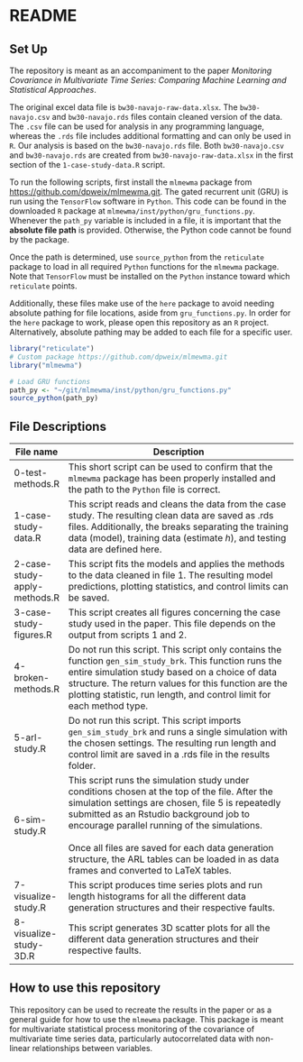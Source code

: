 # README

## Set Up

The repository is meant as an accompaniment to the paper *Monitoring
Covariance in Multivariate Time Series: Comparing Machine Learning and
Statistical Approaches*.

The original excel data file is `bw30-navajo-raw-data.xlsx`. The
`bw30-navajo.csv` and `bw30-navajo.rds` files contain cleaned version of
the data. The `.csv` file can be used for analysis in any programming
language, whereas the `.rds` file includes additional formatting and can
only be used in `R`. Our analysis is based on the `bw30-navajo.rds`
file. Both `bw30-navajo.csv` and `bw30-navajo.rds` are created from
`bw30-navajo-raw-data.xlsx` in the first section of the
`1-case-study-data.R` script.

To run the following scripts, first install the `mlmewma` package from
https://github.com/dpweix/mlmewma.git. The gated recurrent unit (GRU) is
run using the `TensorFlow` software in `Python`. This code can be found
in the downloaded `R` package at `mlmewma/inst/python/gru_functions.py`.
Whenever the `path_py` variable is included in a file, it is important
that the **absolute file path** is provided. Otherwise, the Python code
cannot be found by the package.

Once the path is determined, use `source_python` from the `reticulate`
package to load in all required `Python` functions for the `mlmewma`
package. Note that `TensorFlow` must be installed on the `Python`
instance toward which `reticulate` points.

Additionally, these files make use of the `here` package to avoid
needing absolute pathing for file locations, aside from
`gru_functions.py`. In order for the `here` package to work, please open
this repository as an `R` project. Alternatively, absolute pathing may
be added to each file for a specific user.

``` r
library("reticulate")
# Custom package https://github.com/dpweix/mlmewma.git
library("mlmewma")

# Load GRU functions
path_py <- "~/git/mlmewma/inst/python/gru_functions.py"
source_python(path_py)
```

## File Descriptions

<table>
<colgroup>
<col style="width: 9%" />
<col style="width: 90%" />
</colgroup>
<thead>
<tr class="header">
<th>File name</th>
<th>Description</th>
</tr>
</thead>
<tbody>
<tr class="odd">
<td>0-test-methods.R</td>
<td>This short script can be used to confirm that the
<code>mlmewma</code> package has been properly installed and the path to
the <code>Python</code> file is correct.</td>
</tr>
<tr class="even">
<td>1-case-study-data.R</td>
<td>This script reads and cleans the data from the case study. The
resulting clean data are saved as .rds files. Additionally, the breaks
separating the training data (model), training data (estimate
<em>h</em>), and testing data are defined here.</td>
</tr>
<tr class="odd">
<td>2-case-study-apply-methods.R</td>
<td>This script fits the models and applies the methods to the data
cleaned in file 1. The resulting model predictions, plotting statistics,
and control limits can be saved.</td>
</tr>
<tr class="even">
<td>3-case-study-figures.R</td>
<td>This script creates all figures concerning the case study used in
the paper. This file depends on the output from scripts 1 and 2.</td>
</tr>
<tr class="odd">
<td>4-broken-methods.R</td>
<td>Do not run this script. This script only contains the function
<code>gen_sim_study_brk</code>. This function runs the entire simulation
study based on a choice of data structure. The return values for this
function are the plotting statistic, run length, and control limit for
each method type.</td>
</tr>
<tr class="even">
<td>5-arl-study.R</td>
<td>Do not run this script. This script imports
<code>gen_sim_study_brk</code> and runs a single simulation with the
chosen settings. The resulting run length and control limit are saved in
a .rds file in the results folder.</td>
</tr>
<tr class="odd">
<td>6-sim-study.R</td>
<td>This script runs the simulation study under conditions chosen at the
top of the file. After the simulation settings are chosen, file 5 is
repeatedly submitted as an Rstudio background job to encourage parallel
running of the simulations.<br />
<br />
Once all files are saved for each data generation structure, the ARL
tables can be loaded in as data frames and converted to LaTeX
tables.</td>
</tr>
<tr class="even">
<td>7-visualize-study.R</td>
<td>This script produces time series plots and run length histograms for
all the different data generation structures and their respective
faults.</td>
</tr>
<tr class="odd">
<td>8-visualize-study-3D.R</td>
<td>This script generates 3D scatter plots for all the different data
generation structures and their respective faults.</td>
</tr>
</tbody>
</table>

## How to use this repository

This repository can be used to recreate the results in the paper or as a
general guide for how to use the `mlmewma` package. This package is
meant for multivariate statistical process monitoring of the covariance
of multivariate time series data, particularly autocorrelated data with
non-linear relationships between variables.
